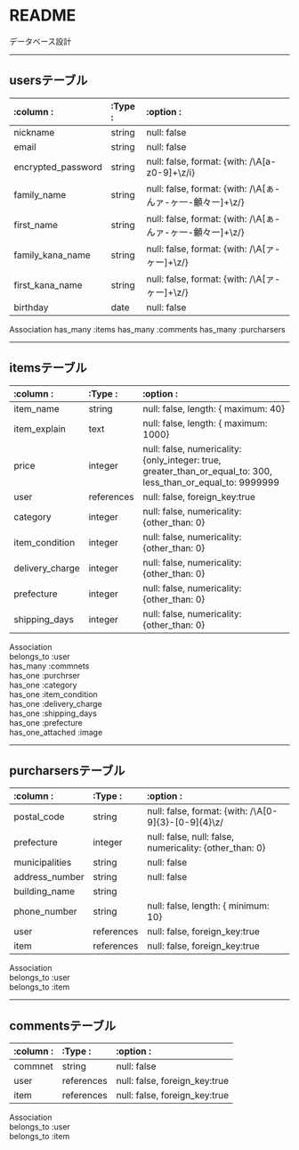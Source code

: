 # README

データベース設計
*****

usersテーブル
------------------------------------------------------------------------
|:column               :|:Type                :|:option                :|
|:----------------------|:---------------------|:-----------------------|
|nickname               |string                |null: false             |
|email                  |string                |null: false             |
|encrypted_password     |string                |null: false, format: {with: /\A[a-z0-9]+\z/i}|
|family_name            |string                |null: false, format: {with: /\A[ぁ-んァ-ヶ一-龥々ー]+\z/}|
|first_name             |string                |null: false, format: {with: /\A[ぁ-んァ-ヶ一-龥々ー]+\z/}|
|family_kana_name       |string                |null: false, format: {with: /\A[ァ-ヶー]+\z/}|
|first_kana_name        |string                |null: false, format: {with: /\A[ァ-ヶー]+\z/}|
|birthday               |date                  |null: false             |

Association
has_many :items
has_many :comments
has_many :purcharsers


*****
itemsテーブル
------------------------------------------------------------------------
|:column               :|:Type                :|:option                :|
|:----------------------|:---------------------|:-----------------------|
|item_name              |string                |null: false, length: { maximum: 40} |
|item_explain           |text                  |null: false, length: { maximum: 1000} |
|price                  |integer               |null: false, numericality: {only_integer: true, greater_than_or_equal_to: 300, less_than_or_equal_to: 9999999             |
|user                   |references            |null: false, foreign_key:true|
|category               |integer               |null: false, numericality: {other_than: 0} |
|item_condition         |integer               |null: false, numericality: {other_than: 0} |
|delivery_charge        |integer               |null: false, numericality: {other_than: 0} |
|prefecture             |integer               |null: false, numericality: {other_than: 0} |
|shipping_days          |integer               |null: false, numericality: {other_than: 0} |

Association  
belongs_to :user  
has_many :commnets  
has_one :purchrser  
has_one :category  
has_one :item_condition  
has_one :delivery_charge  
has_one :shipping_days  
has_one :prefecture  
has_one_attached :image  

*****
purcharsersテーブル
------------------------------------------------------------------------
|:column               :|:Type                :|:option                :|
|:----------------------|:---------------------|:-----------------------|
|postal_code            |string                |null: false, format: {with: /\A[0-9]{3}-[0-9]{4}\z/ |
|prefecture             |integer               |null: false, null: false, numericality: {other_than: 0} |
|municipalities         |string                |null: false             |
|address_number         |string                |null: false             |
|building_name          |string                |                        |
|phone_number           |string                |null: false, length: { minimum: 10} |
|user                   |references            |null: false, foreign_key:true|
|item                   |references            |null: false, foreign_key:true|

Association  
belongs_to :user  
belongs_to :item  

*****
commentsテーブル
------------------------------------------------------------------------
|:column               :|:Type                :|:option                :|
|:----------------------|:---------------------|:-----------------------|
|commnet                |string                |null: false             |
|user                   |references            |null: false, foreign_key:true|
|item                   |references            |null: false, foreign_key:true|

Association  
belongs_to :user  
belongs_to :item  


